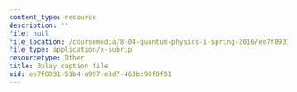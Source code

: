 ```yaml
---
content_type: resource
description: ''
file: null
file_location: /coursemedia/8-04-quantum-physics-i-spring-2016/ee7f893151b4a997e3d7463bc98f8f01_R-5hjmV-bdY.srt
file_type: application/x-subrip
resourcetype: Other
title: 3play caption file
uid: ee7f8931-51b4-a997-e3d7-463bc98f8f01
---
```


